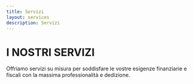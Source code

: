 ```yaml
---
title: Servizi
layout: services
description: Servizi
---
```


# I NOSTRI SERVIZI

Offriamo servizi su misura per soddisfare le vostre esigenze finanziarie e fiscali con la massima professionalità e dedizione.